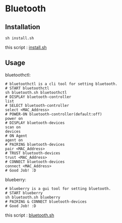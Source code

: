 # Bluetooth

## Installation

    sh install.sh

this script : [install.sh](https://github.com/ghsable/dotfiles/blob/main/bin/bluetooth/install.sh)

## Usage
bluetoothctl:

    # bluetoothctl is a cli tool for setting bluetooth.
    # START bluetoothctl
    sh bluetooth.sh bluetoothctl
    # DISPLAY bluetooth-controller
    list
    # SELECT bluetooth-controller
    select <MAC_Address>
    # POWER-ON bluetooth-controller(default:off)
    power on
    # DISPLAY bluetooth-devices
    scan on
    devices
    # ON Agent
    agent on
    # PAIRING bluetooth-devices
    pair <MAC_Address>
    # TRUST bluetooth-devices
    trust <MAC_Address>
    # CONNECT bluetooth-devices
    connect <MAC_Address>
    # Good Job! :D

blueberry:

    # blueberry is a gui tool for setting bluetooth.
    # START blueberry
    sh bluetooth.sh blueberry
    # PAIRING & CONNECT bluetooth-devices
    # Good Job! :D

this script : [bluetooth.sh](https://github.com/ghsable/dotfiles/blob/main/bin/bluetooth/bluetooth.sh)

